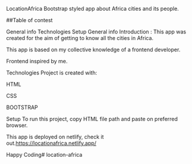 LocationAfrica
Bootstrap styled app about Africa cities and its people.

##Table of contest

General info
Technologies
Setup
General info
Introduction : This app was created for the aim of getting to know all the cities in Africa.

This app is based on my collective knowledge of a frontend developer.

Frontend inspired by me.

Technologies
Project is created with:

HTML

CSS

BOOTSTRAP


Setup
To run this project, copy HTML file path and paste on preferred browser.

This app is deployed on netlify, check it out.https://locationafrica.netlify.app/

Happy Coding# location-africa
